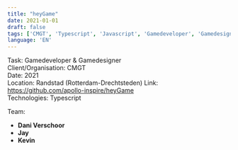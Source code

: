 ```yaml
---
title: "heyGame"
date: 2021-01-01
draft: false
tags: ['CMGT', 'Typescript', 'Javascript', 'Gamedeveloper', 'Gamedesigner', 'Webdevelopment', 'Randstad', 'Jay', 'Dani Verschoor']
language: 'EN'
---
```

Task: Gamedeveloper & Gamedesigner  
Client/Organisation: CMGT  
Date: 2021  
Location: Randstad (Rotterdam-Drechtsteden)
Link: https://github.com/apollo-inspire/heyGame  
Technologies: Typescript  

Team:
- **Dani Verschoor**
- **Jay** 
- **Kevin** 